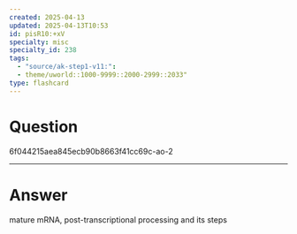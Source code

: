 ```yaml
---
created: 2025-04-13
updated: 2025-04-13T10:53
id: pisR10:+xV
specialty: misc
specialty_id: 238
tags:
  - "source/ak-step1-v11:": 
  - theme/uworld::1000-9999::2000-2999::2033"
type: flashcard
---
```


# Question
6f044215aea845ecb90b8663f41cc69c-ao-2

---

# Answer
mature mRNA, post-transcriptional processing and its steps